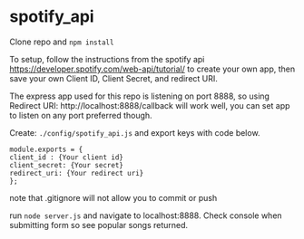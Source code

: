 # spotify_api

Clone repo and ```npm install```

To setup, follow the instructions from the spotify api https://developer.spotify.com/web-api/tutorial/ to create your own app, then save your own Client ID, Client Secret, and redirect URI. 

The express app used for this repo is listening on port 8888, so using Redirect URI: http://localhost:8888/callback will work well, you can set app to listen on any port preferred though. 

Create: ```./config/spotify_api.js``` and export keys with code below.  

```
module.exports = {
client_id : {Your client id}
client_secret: {Your secret}
redirect_uri: {Your redirect uri}
};  
```


note that .gitignore will not allow you to commit or push


run ```node server.js``` and navigate to localhost:8888. Check console when submitting form so see popular songs returned. 
